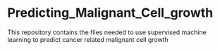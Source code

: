 # Predicting_Malignant_Cell_growth
This repository contains the files needed to use supervised machine learning to predict cancer related malignant cell growth
